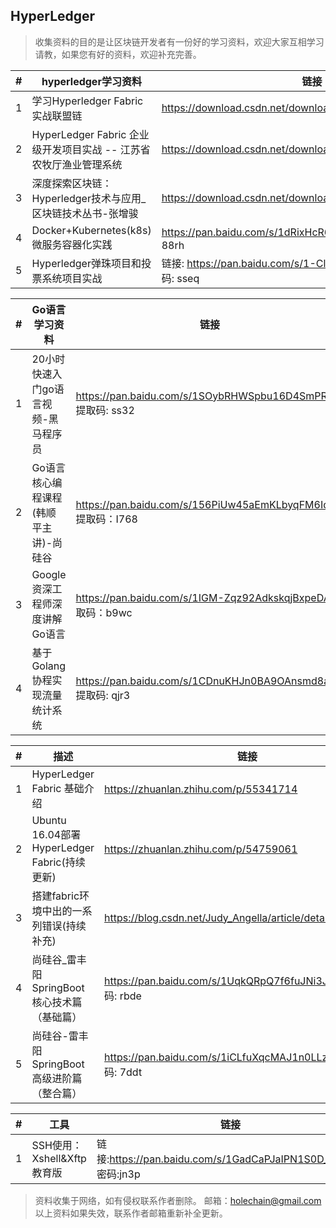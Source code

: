 ## HyperLedger

> 收集资料的目的是让区块链开发者有一份好的学习资料，欢迎大家互相学习请教，如果您有好的资料，欢迎补充完善。

\# | hyperledger学习资料|链接
----|----|----
1 | 学习Hyperledger Fabric 实战联盟链 | https://download.csdn.net/download/qq_34104725/10913315
2 | HyperLedger Fabric 企业级开发项目实战 -- 江苏省农牧厅渔业管理系统 | https://download.csdn.net/download/qq_34104725/10918172
3 | 深度探索区块链：Hyperledger技术与应用_区块链技术丛书-张增骏 | https://download.csdn.net/download/qq_34104725/10918189
4 | Docker+Kubernetes(k8s)微服务容器化实践 | https://pan.baidu.com/s/1dRixHcR6KkmlTkjqc4eR2A 提取码: 88rh
5 | Hyperledger弹珠项目和投票系统项目实战 | 链接: https://pan.baidu.com/s/1-ClzDsI9Euf6wUA_eaIzRQ 提取码: sseq

\# | Go语言学习资料|链接
----|----|----
1 | 20小时快速入门go语言视频-黑马程序员 | https://pan.baidu.com/s/1SOybRHWSpbu16D4SmPR_Fg 提取码: ss32
2 | Go语言核心编程课程(韩顺平主讲)-尚硅谷 | https://pan.baidu.com/s/156PiUw45aEmKLbyqFM6Iqw 提取码：I768
3 | Google资深工程师深度讲解Go语言 | https://pan.baidu.com/s/1IGM-Zqz92AdkskqjBxpeDA 提取码：b9wc
4 | 基于Golang协程实现流量统计系统 | https://pan.baidu.com/s/1CDnuKHJn0BA9OAnsmd8adA 提取码: qjr3

\# | 描述 | 链接
----|----|----
1 | HyperLedger Fabric 基础介绍 | https://zhuanlan.zhihu.com/p/55341714
2 | Ubuntu 16.04部署HyperLedger Fabric(持续更新) | https://zhuanlan.zhihu.com/p/54759061
3 | 搭建fabric环境中出的一系列错误(持续补充) | https://blog.csdn.net/Judy_Angella/article/details/79075249
4 | 尚硅谷_雷丰阳SpringBoot核心技术篇（基础篇）| https://pan.baidu.com/s/1UqkQRpQ7f6fuJNi3JOlbyQ 提取码: rbde
5 | 尚硅谷-雷丰阳SpringBoot高级进阶篇（整合篇）| https://pan.baidu.com/s/1iCLfuXqcMAJ1n0LLzS1dTQ 提取码: 7ddt

\# | 工具 | 链接
----|----|----
1 | SSH使用：Xshell&Xftp教育版 | 链接:https://pan.baidu.com/s/1GadCaPJaIPN1S0D_x2UYiQ 密码:jn3p
> 资料收集于网络，如有侵权联系作者删除。 邮箱：holechain@gmail.com
> 以上资料如果失效，联系作者邮箱重新补全更新。
